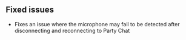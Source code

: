 ## Fixed issues
- Fixes an issue where the microphone may fail to be detected after disconnecting and reconnecting to Party Chat